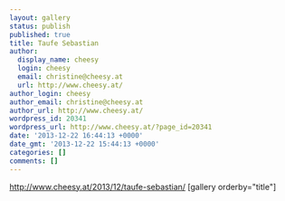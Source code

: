 ```yaml
---
layout: gallery
status: publish
published: true
title: Taufe Sebastian
author:
  display_name: cheesy
  login: cheesy
  email: christine@cheesy.at
  url: http://www.cheesy.at/
author_login: cheesy
author_email: christine@cheesy.at
author_url: http://www.cheesy.at/
wordpress_id: 20341
wordpress_url: http://www.cheesy.at/?page_id=20341
date: '2013-12-22 16:44:13 +0000'
date_gmt: '2013-12-22 15:44:13 +0000'
categories: []
comments: []
---
```

http://www.cheesy.at/2013/12/taufe-sebastian/
[gallery orderby="title"]
